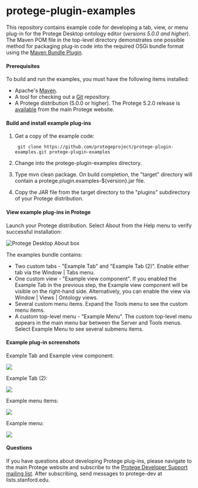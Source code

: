 # protege-plugin-examples

This repository contains example code for developing a tab, view, or menu plug-in for the Protege Desktop ontology editor (*versions 5.0.0 and higher*).  The Maven POM file in the top-level directory demonstrates one possible method for packaging plug-in code into the required OSGi bundle format using the [Maven Bundle Plugin](http://felix.apache.org/site/apache-felix-maven-bundle-plugin-bnd.html).

#### Prerequisites

To build and run the examples, you must have the following items installed:

+ Apache's [Maven](http://maven.apache.org/index.html).
+ A tool for checking out a [Git](http://git-scm.com/) repository.
+ A Protege distribution (5.0.0 or higher).  The Protege 5.2.0 release is [available](http://protege.stanford.edu/products.php#desktop-protege) from the main Protege website. 

#### Build and install example plug-ins

1. Get a copy of the example code:

        git clone https://github.com/protegeproject/protege-plugin-examples.git protege-plugin-examples
    
2. Change into the protege-plugin-examples directory.

3. Type mvn clean package.  On build completion, the "target" directory will contain a protege.plugin.examples-${version}.jar file.

4. Copy the JAR file from the target directory to the "plugins" subdirectory of your Protege distribution.
 
#### View example plug-ins in Protege

Launch your Protege distribution.  Select About from the Help menu to verify successful installation:

![Protege Desktop About box](http://jvendetti.github.io/img/protege/protege%20about%20box.png)

The examples bundle contains:

+ Two custom tabs - "Example Tab" and "Example Tab (2)".  Enable either tab via the Window | Tabs menu.
+ One custom view - "Example view component".  If you enabled the Example Tab in the previous step, the Example view component will be visible on the right-hand side.  Alternatively, you can enable the view via Window | Views | Ontology views.
+ Several custom menu items.  Expand the Tools menu to see the custom menu items.
+ A custom top-level menu - "Example Menu".  The custom top-level menu appears in the main menu bar between the Server and Tools menus.  Select Example Menu to see several submenu items.
 
#### Example plug-in screenshots

Example Tab and Example view component:

![](http://jvendetti.github.io/img/protege/example-view-component.png)

Example Tab (2):

![](http://jvendetti.github.io/img/protege/example-tab.png)

Example menu items:

![](http://jvendetti.github.io/img/protege/example-menu-items.png)

Example menu:

![](http://jvendetti.github.io/img/protege/example-menu.png)

#### Questions

If you have questions about developing Protege plug-ins, please navigate to the main Protege website and subscribe to the [Protege Developer Support mailing list](http://protege.stanford.edu/support.php#mailingListSupport).  After subscribing, send messages to protege-dev at lists.stanford.edu.

